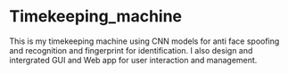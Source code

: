 # Timekeeping_machine
This is my timekeeping machine using CNN models for anti face spoofing and recognition and fingerprint for identification. I also design and intergrated GUI and Web app for user interaction and management.
